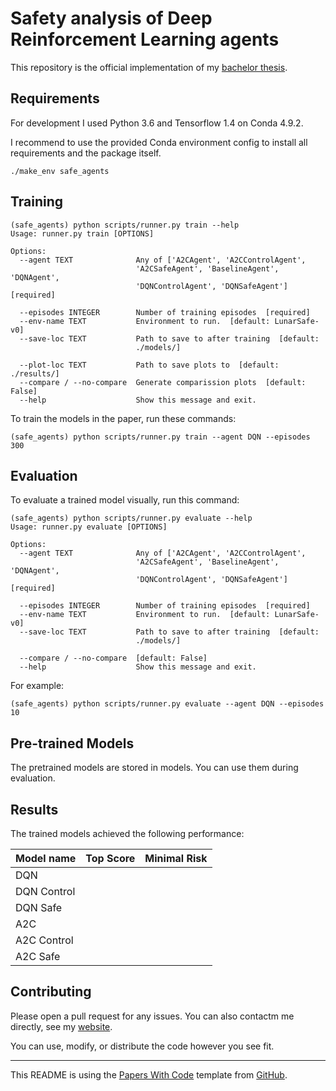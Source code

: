 # Safety analysis of Deep Reinforcement Learning agents

This repository is the official implementation of my [bachelor thesis](https://gitlab.com/danielmelichar/thesis-doc).


## Requirements

For development I used Python 3.6 and Tensorflow 1.4 on Conda 4.9.2.

I recommend to use the provided Conda environment config to install all requirements and the package itself.

```setup
./make_env safe_agents
```


## Training


```train
(safe_agents) python scripts/runner.py train --help
Usage: runner.py train [OPTIONS]

Options:
  --agent TEXT              Any of ['A2CAgent', 'A2CControlAgent',
                            'A2CSafeAgent', 'BaselineAgent', 'DQNAgent',
                            'DQNControlAgent', 'DQNSafeAgent']  [required]

  --episodes INTEGER        Number of training episodes  [required]
  --env-name TEXT           Environment to run.  [default: LunarSafe-v0]
  --save-loc TEXT           Path to save to after training  [default:
                            ./models/]

  --plot-loc TEXT           Path to save plots to  [default: ./results/]
  --compare / --no-compare  Generate comparission plots  [default: False]
  --help                    Show this message and exit.
```

To train the models in the paper, run these commands:

```train
(safe_agents) python scripts/runner.py train --agent DQN --episodes 300
```




## Evaluation

To evaluate a trained model visually, run this command:

```eval
(safe_agents) python scripts/runner.py evaluate --help
Usage: runner.py evaluate [OPTIONS]

Options:
  --agent TEXT              Any of ['A2CAgent', 'A2CControlAgent',
                            'A2CSafeAgent', 'BaselineAgent', 'DQNAgent',
                            'DQNControlAgent', 'DQNSafeAgent']  [required]

  --episodes INTEGER        Number of training episodes  [required]
  --env-name TEXT           Environment to run.  [default: LunarSafe-v0]
  --save-loc TEXT           Path to save to after training  [default:
                            ./models/]

  --compare / --no-compare  [default: False]
  --help                    Show this message and exit.
```

For example:

```train
(safe_agents) python scripts/runner.py evaluate --agent DQN --episodes 10
```


## Pre-trained Models

The pretrained models are stored in models. You can use them during evaluation.


## Results

The trained models achieved the following performance:


| Model name  | Top Score | Minimal Risk |
| ----------- | --------- | ------------ |
| DQN         |           |              |
| DQN Control |           |              |
| DQN Safe    |           |              |
| A2C         |           |              |
| A2C Control |           |              |
| A2C Safe    |           |              |


## Contributing

Please open a pull request for any issues. You can also contactm me directly, see my [website](https://melichar.xyz).

You can use, modify, or distribute the code however you see fit.

---

This README is using the [Papers With Code](https://paperswithcode.com/) template from [GitHub](https://github.com/paperswithcode/releasing-research-code).
